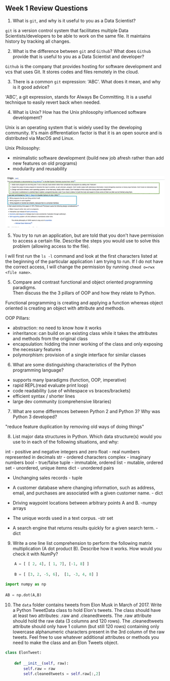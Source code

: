 ## Week 1 Review Questions

1. What is `git`, and why is it useful to you as a Data Scientist?

`git` is a version control system that facilitates multiple Data Scientists/developers to be able to work on the same file. It maintains history by tracking all changes.

2. What is the difference between `git` and `Github`?  What does `Github` provide 
   that is useful to you as a Data Scientist and developer?

`Github` is the company that provides hosting for software development and vcs that uses Git. It stores codes and files remotely in the cloud.

3. There is a common `git` expression: 'ABC'.  What does it mean, and why is it 
   good advice?

'ABC', a git expression, stands for Always Be Committing. It is a useful technique to easily revert back when needed. 

4. What is Unix?  How has the Unix philosophy influenced software development?

Unix is an operating system that is widely used by the developing community. It's main differentiation factor is that it is an open source and is distributed via MacOS and Linux. 

Unix Philosophy:

* minimalistic software development (build new job afresh rather than add new features on old programs)
* modularity and reusability

![unix philosophy wiki reference](./unix_philosophy.png)

5. You try to run an application, but are told that you don't have permission to
   access a certain file.  Describe the steps you would use to solve 
   this problem (allowing access to the file).

I will first run the `ls -l` command and look at the first characters listed at the beginning of the particular application I am trying to run. If I do not have the correct access, I will change the permission by running `chmod o=rwx <file name>`.

5. Compare and contrast functional and object oriented programming paradigms.  
    Then discuss the the 3 pillars of OOP and how they relate to Python.

Functional programming is creating and applying a function whereas object oriented is creating an object with attribute and methods.

OOP Pillars:

* abstraction: no need to know how it works
* inheritance: can build on an existing class while it takes the attributes and methods from the original class
* encapsulation: hidding the inner working of the class and only exposing the necessary features
* polymorphism: provision of a single interface for similar classes

6. What are some distinguishing characteristics of the Python programming 
   language?  

* supports many lparadigms (function, OOP, imperative)
* rapid REPL(read evaluate print loop)
* code readability (use of whitespace vs braces/brackets)
* efficient syntax / shorter lines
* large dev community (comprehensive libraries)


7. What are some differences between Python 2 and Python 3?  Why was Python 3
   developed?


"reduce feature duplication by removing old ways of doing things"

8. List major data structures in Python.  Which data structure(s) would you use to
   in each of the following situations, and why:

int - positive and negative integers and zero
float - real numbers represented in decimals
str - ordered characters
complex - imaginary numbers
bool - true/false
tuple - immutable, ordered
list - mutable, ordered
set - unordered, unique items
dict - unordered pairs

  * Unchanging sales records - tuple

  * A customer database where changing information, such as address, email,
  and purchases are associated with a given customer name. - dict 

  * Driving waypoint locations between arbitrary points A and B. -numpy arrays

  * The unique words used in a text corpus. -str set 

  * A search engine that returns results quickly for a given search term. - dict

9. Write a one line list comprehension to perform the following matrix
   multiplication (A dot product B).  Describe how it works. How would you check
   it with NumPy?
```python
    A = [ [ 2, 4], [ 1, 7], [-1, 8] ]

    B = [ [3, 2, -5, 6],  [1, -3, 4, 8] ]

```

``` python
import numpy as np

AB = np.dot(A,B)
```

10. The `data` folder contains tweets from Elon Musk in March of 2017. Write a
    Python TweetData class to hold Elon's tweets.  The class should have at least two
    attributes: .raw and .cleanedtweets.  The .raw attribute should hold the raw data (3
    columns and 120 rows).  The .cleanedtweets attribute should only have 1 column
    (but still 120 rows) containing only lowercase alphanumeric characters present
    in the 3rd column of the raw tweets.  Feel free to use whatever additional 
    attributes or methods you need to make the class and an Elon Tweets object.

```python
class ElonTweet:
    
    def __init__(self, raw):
        self.raw = raw
        self.cleanedtweets = self.raw[:,2]
```